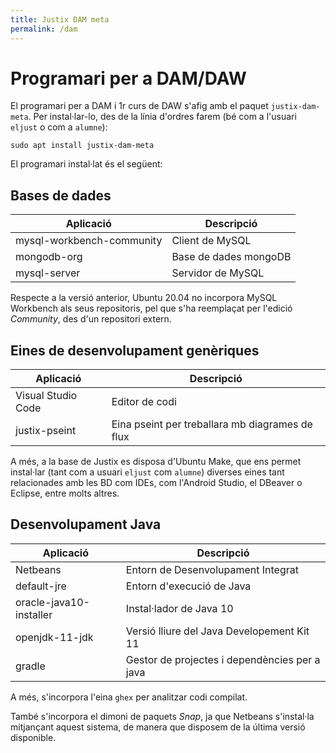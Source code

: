 ```yaml
---
title: Justix DAM meta
permalink: /dam
---
```


# Programari per a DAM/DAW

El programari per a DAM i 1r curs de DAW s'afig amb el paquet `justix-dam-meta`. Per instal·lar-lo, des de la línia d'ordres farem (bé com a l'usuari `eljust` o com a `alumne`):

```
sudo apt install justix-dam-meta
```

El programari instal·lat és el següent:

## Bases de dades

| Aplicació  |  Descripció |
|-----------|------------|
| mysql-workbench-community | Client de MySQL |
| mongodb-org  |   Base de dades mongoDB |
| mysql-server | Servidor de MySQL |

Respecte a la versió anterior, Ubuntu 20.04 no incorpora MySQL Workbench als seus repositoris, pel que s'ha reemplaçat per l'edició *Community*, des d'un repositori extern.

## Eines de desenvolupament genèriques

| Aplicació | Descripció| 
|-----------|------------|
| Visual Studio Code | Editor de codi |
| justix-pseint | Eina pseint per treballara mb diagrames de flux |

A més, a la base de Justix es disposa d'Ubuntu Make, que ens permet instal·lar (tant com a usuari `eljust` com `alumne`) diverses eines tant relacionades amb les BD com IDEs, com l'Android Studio, el DBeaver o Eclipse, entre molts altres.

## Desenvolupament Java

| Aplicació | Descripció |
| -----------|------------|
| Netbeans | Entorn de Desenvolupament Integrat |
| default-jre | Entorn d'execució de Java |
| oracle-java10-installer | Instal·lador de Java 10 |
| openjdk-11-jdk | Versió lliure del Java Developement Kit 11 |
| gradle | Gestor de projectes i dependències per a java |

A més, s'incorpora l'eina `ghex` per analitzar codi compilat.

També s'incorpora el dimoni de paquets *Snap*, ja que Netbeans s'instal·la mitjançant aquest sistema, de manera que disposem de la última versió disponible.
